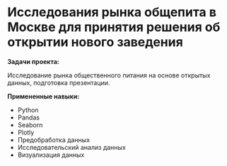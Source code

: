 # Исследования рынка общепита в Москве для принятия решения об открытии нового заведения
**Задачи проекта:**

Исследование рынка общественного питания на основе открытых данных, подготовка презентации.

**Примененные навыки:**

- Python
- Pandas
- Seaborn
- Plotly
- Предобработка данных
- Исследовательский анализ данных
- Визуализация данных